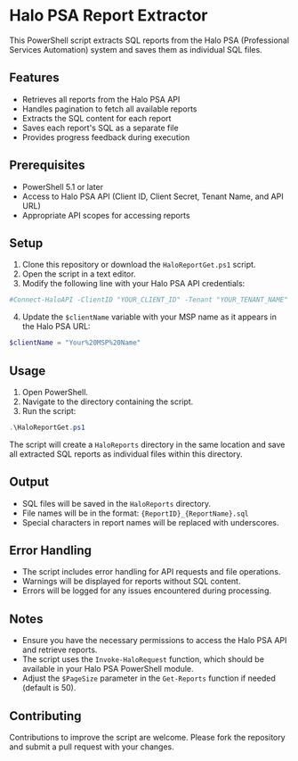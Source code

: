 # Halo PSA Report Extractor

This PowerShell script extracts SQL reports from the Halo PSA (Professional Services Automation) system and saves them as individual SQL files.

## Features

- Retrieves all reports from the Halo PSA API
- Handles pagination to fetch all available reports
- Extracts the SQL content for each report
- Saves each report's SQL as a separate file
- Provides progress feedback during execution

## Prerequisites

- PowerShell 5.1 or later
- Access to Halo PSA API (Client ID, Client Secret, Tenant Name, and API URL)
- Appropriate API scopes for accessing reports

## Setup

1. Clone this repository or download the `HaloReportGet.ps1` script.
2. Open the script in a text editor.
3. Modify the following line with your Halo PSA API credentials:

```powershell
#Connect-HaloAPI -ClientID "YOUR_CLIENT_ID" -Tenant "YOUR_TENANT_NAME" -URL "https://YOURINSTANCE.halopsa.com" -ClientSecret "YOUR_CLIENT_SECRET" -Scopes "YOUR_SCOPES"
```
4. Update the `$clientName` variable with your MSP name as it appears in the Halo PSA URL:

```powershell
$clientName = "Your%20MSP%20Name"
```

## Usage

1. Open PowerShell.
2. Navigate to the directory containing the script.
3. Run the script:

```powershell
.\HaloReportGet.ps1
```
The script will create a `HaloReports` directory in the same location and save all extracted SQL reports as individual files within this directory.

## Output

- SQL files will be saved in the `HaloReports` directory.
- File names will be in the format: `{ReportID}_{ReportName}.sql`
- Special characters in report names will be replaced with underscores.

## Error Handling

- The script includes error handling for API requests and file operations.
- Warnings will be displayed for reports without SQL content.
- Errors will be logged for any issues encountered during processing.

## Notes

- Ensure you have the necessary permissions to access the Halo PSA API and retrieve reports.
- The script uses the `Invoke-HaloRequest` function, which should be available in your Halo PSA PowerShell module.
- Adjust the `$PageSize` parameter in the `Get-Reports` function if needed (default is 50).

## Contributing

Contributions to improve the script are welcome. Please fork the repository and submit a pull request with your changes.

